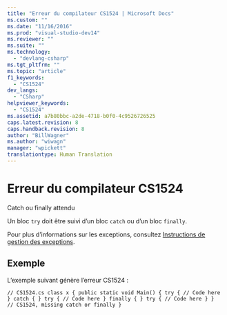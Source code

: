 ```yaml
---
title: "Erreur du compilateur CS1524 | Microsoft Docs"
ms.custom: ""
ms.date: "11/16/2016"
ms.prod: "visual-studio-dev14"
ms.reviewer: ""
ms.suite: ""
ms.technology: 
  - "devlang-csharp"
ms.tgt_pltfrm: ""
ms.topic: "article"
f1_keywords: 
  - "CS1524"
dev_langs: 
  - "CSharp"
helpviewer_keywords: 
  - "CS1524"
ms.assetid: a7b80bbc-a2de-4718-b0f0-4c9526726525
caps.latest.revision: 8
caps.handback.revision: 8
author: "BillWagner"
ms.author: "wiwagn"
manager: "wpickett"
translationtype: Human Translation
---
```

# Erreur du compilateur CS1524
Catch ou finally attendu  
  
 Un bloc `try` doit être suivi d’un bloc `catch` ou d’un bloc `finally`.  
  
 Pour plus d’informations sur les exceptions, consultez [Instructions de gestion des exceptions](../../csharp/language-reference/keywords/exception-handling-statements.md).  
  
## Exemple  
 L’exemple suivant génère l’erreur CS1524 :  
  
```  
// CS1524.cs class x { public static void Main() { try { // Code here } catch { } try { // Code here } finally { } try { // Code here } }     // CS1524, missing catch or finally }  
```